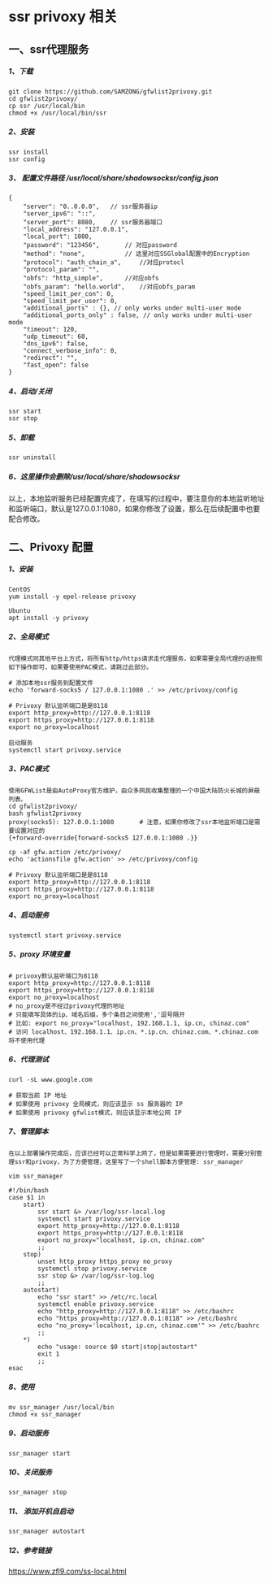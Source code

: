 # ssr privoxy 相关

## 一、ssr代理服务
##### 1、下载
```
git clone https://github.com/SAMZONG/gfwlist2privoxy.git
cd gfwlist2privoxy/
cp ssr /usr/local/bin
chmod +x /usr/local/bin/ssr
```
##### 2、安装
```
ssr install
ssr config
```
##### 3、 配置文件路径 /usr/local/share/shadowsocksr/config.json
```
{
    "server": "0..0.0.0",	// ssr服务器ip
    "server_ipv6": "::",
    "server_port": 8080,	// ssr服务器端口
    "local_address": "127.0.0.1",
    "local_port": 1080,
    "password": "123456",		// 对应password
    "method": "none",			// 这里对应SSGlobal配置中的Encryption
    "protocol": "auth_chain_a",		//对应protocl
    "protocol_param": "",
    "obfs": "http_simple",		//对应obfs
    "obfs_param": "hello.world",	//对应obfs_param
    "speed_limit_per_con": 0,
    "speed_limit_per_user": 0,
    "additional_ports" : {}, // only works under multi-user mode
    "additional_ports_only" : false, // only works under multi-user mode
    "timeout": 120,
    "udp_timeout": 60,
    "dns_ipv6": false,
    "connect_verbose_info": 0,
    "redirect": "",
    "fast_open": false
}
```
##### 4、启动/关闭
```
ssr start
ssr stop
```
##### 5、卸载
```
ssr uninstall
```
##### 6、这里操作会删除/usr/local/share/shadowsocksr
以上，本地监听服务已经配置完成了，在填写的过程中，要注意你的本地监听地址和监听端口，默认是127.0.0.1:1080，如果你修改了设置，那么在后续配置中也要配合修改。

## 二、Privoxy 配置
##### 1、安装
```
CentOS
yum install -y epel-release privoxy

Ubuntu
apt install -y privoxy
```
##### 2、全局模式
```
代理模式同其他平台上方式，将所有http/https请求走代理服务，如果需要全局代理的话按照如下操作即可，如果要使用PAC模式，请跳过此部分。

# 添加本地ssr服务到配置文件
echo 'forward-socks5 / 127.0.0.1:1080 .' >> /etc/privoxy/config

# Privoxy 默认监听端口是是8118
export http_proxy=http://127.0.0.1:8118
export https_proxy=http://127.0.0.1:8118
export no_proxy=localhost

启动服务
systemctl start privoxy.service
```
##### 3、PAC模式
```
使用GFWList是由AutoProxy官方维护，由众多网民收集整理的一个中国大陆防火长城的屏蔽列表。
cd gfwlist2privoxy/
bash gfwlist2privoxy
proxy(socks5): 127.0.0.1:1080		# 注意，如果你修改了ssr本地监听端口是需要设置对应的
{+forward-override{forward-socks5 127.0.0.1:1080 .}}

cp -af gfw.action /etc/privoxy/
echo 'actionsfile gfw.action' >> /etc/privoxy/config

# Privoxy 默认监听端口是是8118
export http_proxy=http://127.0.0.1:8118
export https_proxy=http://127.0.0.1:8118
export no_proxy=localhost
```
##### 4、启动服务
```
systemctl start privoxy.service
```
##### 5、proxy 环境变量
```
# privoxy默认监听端口为8118
export http_proxy=http://127.0.0.1:8118
export https_proxy=http://127.0.0.1:8118
export no_proxy=localhost
# no_proxy是不经过privoxy代理的地址
# 只能填写具体的ip、域名后缀，多个条目之间使用','逗号隔开
# 比如: export no_proxy="localhost, 192.168.1.1, ip.cn, chinaz.com"
# 访问 localhost、192.168.1.1、ip.cn、*.ip.cn、chinaz.com、*.chinaz.com 将不使用代理
```
##### 6、代理测试
```
curl -sL www.google.com

# 获取当前 IP 地址
# 如果使用 privoxy 全局模式，则应该显示 ss 服务器的 IP
# 如果使用 privoxy gfwlist模式，则应该显示本地公网 IP
```
##### 7、管理脚本
```
在以上部署操作完成后，应该已经可以正常科学上网了，但是如果需要进行管理时，需要分别管理ssr和privoxy，为了方便管理，这里写了一个shell脚本方便管理: ssr_manager

vim ssr_manager

#!/bin/bash
case $1 in
	start)
		ssr start &> /var/log/ssr-local.log
		systemctl start privoxy.service
		export http_proxy=http://127.0.0.1:8118
		export https_proxy=http://127.0.0.1:8118
		export no_proxy="localhost, ip.cn, chinaz.com"
		;;
	stop)
		unset http_proxy https_proxy no_proxy
		systemctl stop privoxy.service
		ssr stop &> /var/log/ssr-log.log
		;;
	autostart)
		echo "ssr start" >> /etc/rc.local
		systemctl enable privoxy.service
		echo "http_proxy=http://127.0.0.1:8118" >> /etc/bashrc
		echo "https_proxy=http://127.0.0.1:8118" >> /etc/bashrc
		echo "no_proxy='localhost, ip.cn, chinaz.com'" >> /etc/bashrc
		;;
	*)
		echo "usage: source $0 start|stop|autostart"
		exit 1
		;;
esac
```
##### 8、使用
```
mv ssr_manager /usr/local/bin
chmod +x ssr_manager
```
##### 9、启动服务
```
ssr_manager start
```
##### 10、关闭服务
```
ssr_manager stop 
```
##### 11、 添加开机自启动
```
ssr_manager autostart
```
##### 12、参考链接
https://www.zfl9.com/ss-local.html